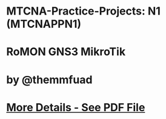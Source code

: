 # MTCNA-Practice-Projects: N1 (MTCNAPPN1)
# RoMON GNS3 MikroTik
# by @themmfuad

# [More Details - See PDF File](#https://github.com/themmfuad/MTCNA-Practice-Projects/blob/main/RoMON-GNS3-MikroTik-MTCNAPP1/RoMON-GNS3-MikroTik-MTCNAPP1-by-themmfuad.pdf)
